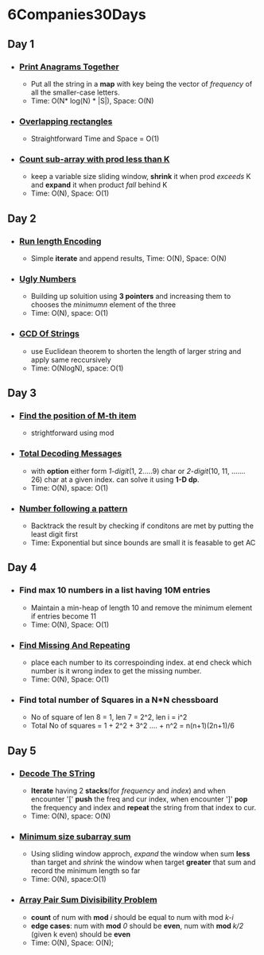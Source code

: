 # 6Companies30Days

## Day 1

* ### <a href="https://practice.geeksforgeeks.org/problems/print-anagrams-together/1/">Print Anagrams Together</a>
    - Put all the string in a <strong>map</strong> with key being the vector of <em>frequency</em> of all the smaller-case letters.  
    - Time: O(N* log(N) * |S|), Space: O(N)

- ### <a href="https://practice.geeksforgeeks.org/problems/overlapping-rectangles1924/1/">Overlapping rectangles</a>
    - Straightforward Time and Space = O(1)

- ### <a href="https://practice.geeksforgeeks.org/problems/count-the-subarrays-having-product-less-than-k1708/1/">Count sub-array with prod less than K</a>
    - keep a variable size sliding window, <strong>shrink</strong> it when prod <em>exceeds</em> K and <strong>expand</strong> it when product <em>fall</em> behind K
    - Time: O(N), Space: O(1)


## Day 2

* ### <a href="https://practice.geeksforgeeks.org/problems/run-length-encoding/1/">Run length Encoding </a>
    - Simple <strong>iterate</strong> and append results, Time: O(N), Space: O(N)

* ### <a href="https://practice.geeksforgeeks.org/problems/ugly-numbers2254/1/#">Ugly Numbers </a>
    - Building up soluition using <strong>3 pointers</strong> and increasing them to chooses the <em>minimumn</em> element of the three
    - Time: O(N), space: O(1)

* ### <a href="https://leetcode.com/problems/greatest-common-divisor-of-strings/"> GCD Of Strings </a>
    - use Euclidean theorem to shorten the length of larger string and apply same reccursively
    - Time: O(NlogN), space: O(1)


## Day 3
* ### <a href="https://practice.geeksforgeeks.org/problems/find-the-position-of-m-th-item1723/1">Find the position of M-th item </a>
    - strightforward using mod

* ### <a href="https://practice.geeksforgeeks.org/problems/total-decoding-messages1235/1/">Total Decoding Messages </a>
    - with <strong>option</strong> either form <em>1-digit</em>(1, 2.....9) char or <em>2-digit</em>(10, 11, ....... 26) char at a given index. can solve it using <strong>1-D dp</strong>.
    - Time: O(N), space: O(1)

* ### <a href="https://practice.geeksforgeeks.org/problems/number-following-a-pattern3126/1"> Number following a pattern </a>
    - Backtrack the result by checking if conditons are met by putting the least digit first
    - Time: Exponential but since bounds are small it is feasable to get AC


## Day 4

* ### Find max 10 numbers in a list having 10M entries
    - Maintain a min-heap of length 10 and remove the minimum element if entries become 11
    - Time: O(N), Space: O(1)

* ### <a href="https://practice.geeksforgeeks.org/problems/find-missing-and-repeating2512/1/"> Find Missing And Repeating </a>
    - place each number to its correspoinding index. at end check which number is it wrong index to get the missing number.
    - Time: O(N), Space: O(1)
    
* ### Find total number of Squares in a N*N chessboard
    - No of square of len 8 = 1, len 7 = 2^2, len i = i^2
    - Total No of squares = 1 + 2^2 + 3^2 .... + n^2 = n(n+1)(2n+1)/6

## Day 5

* ### <a href="https://practice.geeksforgeeks.org/problems/decode-the-string2444/1#"> Decode The STring </a>
    - <strong>Iterate</strong> having 2 <strong>stacks</strong>(for <em>frequency</em> and <em>index</em>) and when encounter '[' <strong>push</strong> the freq and cur index, when encounter ']'
    <strong>pop</strong> the frequency and index and <strong>repeat </strong>the string from that index to cur.
    - Time: O(N), space: O(N)

* ### <a href="https://leetcode.com/problems/minimum-size-subarray-sum/"> Minimum size subarray sum </a>
    - Using <storng>sliding window</strong> approch, <em>expand</em> the window when sum <strong>less</strong> than target and <em>shrink</em> the window when target <strong>greater</strOng> that sum and record the minimum length so far
    - Time: O(N), space:O(1)

* ### <a href="https://practice.geeksforgeeks.org/problems/array-pair-sum-divisibility-problem3257/1"> Array Pair Sum Divisibility Problem </a>

    - <strong>count</strong> of num with <strong>mod</strong> <em>i </em>should be equal to num with mod <em>k-i</em>
    - <strong>edge cases</strong>: num with <strong>mod</strong> <em>0</em> should be <strong>even</strong>, num with <strong>mod </strong> <em>k/2</em> (given k even) should be <strong>even</strong>
    - Time: O(N), Space: O(N);





